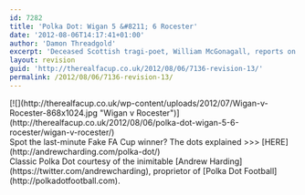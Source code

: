 ```yaml
---
id: 7282
title: 'Polka Dot: Wigan 5 &#8211; 6 Rocester'
date: '2012-08-06T14:17:41+01:00'
author: 'Damon Threadgold'
excerpt: 'Deceased Scottish tragi-poet, William McGonagall, reports on the the fearful fever afflicting the Athletics of Wigan, where Beecham first sold his wares.'
layout: revision
guid: 'http://therealfacup.co.uk/2012/08/06/7136-revision-13/'
permalink: /2012/08/06/7136-revision-13/
---
```


<div>[![](http://therealfacup.co.uk/wp-content/uploads/2012/07/Wigan-v-Rocester-868x1024.jpg "Wigan v Rocester")](http://therealfacup.co.uk/2012/08/06/polka-dot-wigan-5-6-rocester/wigan-v-rocester/)</div><div></div><div>Spot the last-minute Fake FA Cup winner? The dots explained &gt;&gt;&gt; [HERE](http://andrewcharding.com/polka-dot/)</div><div></div><div>Classic Polka Dot courtesy of the inimitable [Andrew Harding](https://twitter.com/andrewcharding), proprietor of [Polka Dot Football](http://polkadotfootball.com).</div><div></div>